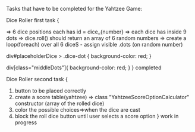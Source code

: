 Tasks that have to be completed for the Yahtzee Game: 

Dice Roller first task {

=> 6 dice positions each has id = dice_{number} 
=> each dice has inside 9 dots
=> dice.roll() should return an array of 6 random numbers
=> create a loop(foreach) over all 6 diceS - assign visible .dots (on random number)

div#placeholderDice > .dice-dot {
    background-color: red;
}

div[class="middleDots"]{
    background-color: red;
}
}
completed


Dice Roller second task {
1. button to be placed correctly
2. create a score table(yahtzee)
=> class "YahtzeeScoreOptionCalculator" 
constructor (array of the rolled dice) 
3. color the possible choices=>when the dice are cast
4. block the roll dice button until user selects a score option
}
work in progress
